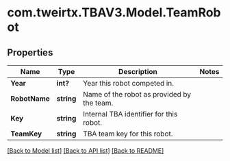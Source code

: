 # com.tweirtx.TBAV3.Model.TeamRobot
## Properties

Name | Type | Description | Notes
------------ | ------------- | ------------- | -------------
**Year** | **int?** | Year this robot competed in. | 
**RobotName** | **string** | Name of the robot as provided by the team. | 
**Key** | **string** | Internal TBA identifier for this robot. | 
**TeamKey** | **string** | TBA team key for this robot. | 

[[Back to Model list]](../README.md#documentation-for-models) [[Back to API list]](../README.md#documentation-for-api-endpoints) [[Back to README]](../README.md)

